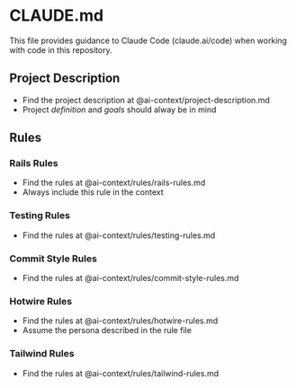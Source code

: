 # CLAUDE.md

This file provides guidance to Claude Code (claude.ai/code) when working with code in this repository.

## Project Description
- Find the project description at @ai-context/project-description.md
- Project _definition_ and _goals_ should alway be in mind

## Rules

### Rails Rules
- Find the rules at @ai-context/rules/rails-rules.md
- Always include this rule in the context

### Testing Rules
- Find the rules at @ai-context/rules/testing-rules.md

### Commit Style Rules
- Find the rules at @ai-context/rules/commit-style-rules.md

### Hotwire Rules
- Find the rules at @ai-context/rules/hotwire-rules.md
- Assume the persona described in the rule file

### Tailwind Rules
- Find the rules at @ai-context/rules/tailwind-rules.md
